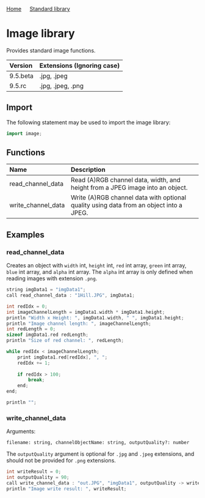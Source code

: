 [Home](https://github.com/puckowski/concert7/blob/master/) <span>&emsp;</span> [Standard library](https://github.com/puckowski/concert7/blob/master/standard_library/standard_library.md)

# Image library

Provides standard image functions. 

| Version              | Extensions (Ignoring case) |
|:---------------------|:---------------------------|
| 9.5.beta             | .jpg, .jpeg                |
| 9.5.rc               | .jpg, .jpeg, .png         |

## Import

The following statement may be used to import the image library:

```cpp
import image;
```

## Functions

| Name                 | Description                                                                            |
|:---------------------|:---------------------------------------------------------------------------------------|
| read_channel_data    | Read (A)RGB channel data, width, and height from a JPEG image into an object.          |
| write_channel_data   | Write (A)RGB channel data with optional quality using data from an object into a JPEG. |

## Examples

### read_channel_data

Creates an object with ```width``` int, ```height``` int, ```red``` int array, ```green``` int array, ```blue``` int array, and ```alpha``` int array.
The ```alpha``` int array is only defined when reading images with extension ```.png```.

```cpp
string imgData1 = "imgData1";
call read_channel_data : "1Hill.JPG", imgData1;

int redIdx = 0;
int imageChannelLength = imgData1.width * imgData1.height;
println "Width x Height: ", imgData1.width, " ", imgData1.height;
println "Image channel length: ", imageChannelLength;
int redLength = 0;
sizeof imgData1.red redLength;
println "Size of red channel: ", redLength;

while redIdx < imageChannelLength;
	print imgData1.red[redIdx], ", ";
	redIdx += 1;
	
	if redIdx > 100;
		break;
	end;
end;

println "";
```

### write_channel_data

Arguments:

```
filename: string, channelObjectName: string, outputQuality?: number
```

The ```outputQuality``` argument is optional for ```.jpg``` and ```.jpeg``` extensions, and should not be provided for ```.png``` extensions.

```cpp
int writeResult = 0;
int outputQuality = 90;
call write_channel_data : "out.JPG", "imgData1", outputQuality -> writeResult;
println "Image write result: ", writeResult;
```
